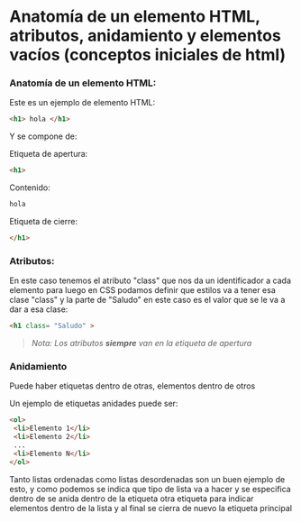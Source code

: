# Anatomía de un elemento HTML, atributos, anidamiento y elementos vacíos (conceptos iniciales de html)


### Anatomía de un elemento HTML:

Este es un ejemplo de elemento HTML:
 ```html
 <h1> hola </h1> 
 ```

Y se compone de:

Etiqueta de apertura:
 ```html
 <h1> 
 ```

Contenido:
 ```html
 hola 
 ```

Etiqueta de cierre: 
 ```html
 </h1> 
 ```

### Atributos:
En este caso tenemos el atributo "class" que nos da un identificador a cada elemento para luego en CSS podamos definir que estilos va a tener esa clase "class" y la parte de "Saludo" en este caso es el valor que se le va a dar a esa clase:
 ```html
 <h1 class= "Saludo" > 
 ```
>*Nota: Los atributos **siempre** van en la etiqueta de apertura*

### Anidamiento

Puede haber etiquetas dentro de otras, elementos dentro de otros 

Un ejemplo de etiquetas anidades puede ser:

 ```html
<ol>
  <li>Elemento 1</li>
  <li>Elemento 2</li>
  ...
  <li>Elemento N</li>
</ol>
 ```

Tanto listas ordenadas como listas desordenadas son un buen ejemplo de esto, y como podemos se indica que tipo de lista va a hacer y se especifica dentro de se anida dentro de la etiqueta otra etiqueta para indicar elementos dentro de la lista y al final se cierra de nuevo la etiqueta principal
